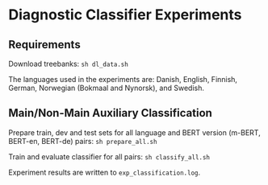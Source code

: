 # Diagnostic Classifier Experiments


## Requirements

Download treebanks: `sh dl_data.sh`

The languages used in the experiments are: Danish, English, Finnish, German, Norwegian (Bokmaal and Nynorsk), and Swedish.


## Main/Non-Main Auxiliary Classification

Prepare train, dev and test sets for all language and BERT version (m-BERT, BERT-en, BERT-de) pairs: `sh prepare_all.sh`

Train and evaluate classifier for all pairs: `sh classify_all.sh`

Experiment results are written to `exp_classification.log`.
